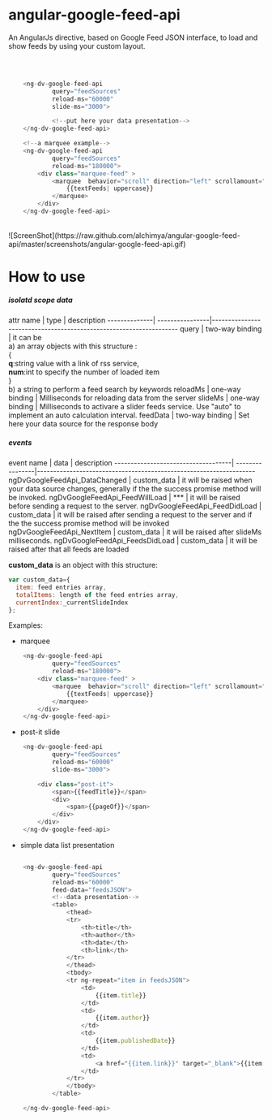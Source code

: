 # angular-google-feed-api
An AngularJs directive, based on Google Feed JSON interface, to load and show feeds by using your custom layout.

<br/>

```javascript

    <ng-dv-google-feed-api
            query="feedSources"
            reload-ms="60000"
            slide-ms="3000">

            <!--put here your data presentation-->
    </ng-dv-google-feed-api>

    <!--a marquee example-->
    <ng-dv-google-feed-api
            query="feedSources"
            reload-ms="180000">
        <div class="marquee-feed" >
            <marquee  behavior="scroll" direction="left" scrollamount="15" >
                {{textFeeds| uppercase}}
            </marquee>
        </div>
    </ng-dv-google-feed-api>


```
<br/>
![ScreenShot](https://raw.github.com/alchimya/angular-google-feed-api/master/screenshots/angular-google-feed-api.gif)

# How to use
<h5>isolatd scope data</h5>
  attr name   |     type        |   description    
--------------| ----------------|-------------------------------------------------------------------
query         | two-way binding | it can be  <br/>a) an array objects with this structure :<br> {<br><b>q</b>:string value with a link of rss service,<br/><b>num</b>:int to specify the number of loaded item<br/>} <br/>b) a string to perform a feed search by keywords
reloadMs      | one-way binding | Milliseconds for reloading data from the server
slideMs       | one-way binding | Milliseconds to activare a slider feeds service. Use "auto" to implement an auto calculation interval.
feedData      | two-way binding | Set here your data source  for the response body

<h5>events</h5>
  event name                        |     data        |   description    
------------------------------------| ----------------|-------------------------------------------------------------------
ngDvGoogleFeedApi_DataChanged       | custom_data     | it will be raised when your data source changes, generally if the the success promise method will be invoked.
ngDvGoogleFeedApi_FeedWillLoad      |     ***         | it will be raised before sending a request to the server.
ngDvGoogleFeedApi_FeedDidLoad       | custom_data     | it will be raised after sending a request to the server and if the the success promise method will be invoked
ngDvGoogleFeedApi_NextItem          | custom_data     | it will be raised after slideMs milliseconds.
ngDvGoogleFeedApi_FeedsDidLoad      | custom_data     | it will be raised after that all feeds are loaded

<b>custom_data</b> is an object with this structure:
<br/>
```javascript
var custom_data={
  item: feed entries array,
  totalItems: length of the feed entries array,
  currentIndex:_currentSlideIndex
};
```

Examples:
- marquee
```javascript
    <ng-dv-google-feed-api
            query="feedSources"
            reload-ms="180000">
        <div class="marquee-feed" >
            <marquee  behavior="scroll" direction="left" scrollamount="15" >
                {{textFeeds| uppercase}}
            </marquee>
        </div>
    </ng-dv-google-feed-api>
```
- post-it slide
```javascript
    <ng-dv-google-feed-api
            query="feedSources"
            reload-ms="60000"
            slide-ms="3000">

        <div class="post-it">
            <span>{{feedTitle}}</span>
            <div>
                <span>{{pageOf}}</span>
            </div>
        </div>
    </ng-dv-google-feed-api>
```

- simple data list presentation
```javascript

    <ng-dv-google-feed-api
            query="feedSources"
            reload-ms="60000"
            feed-data="feedsJSON">
            <!--data presentation-->
            <table>
                <thead>
                <tr>
                    <th>title</th>
                    <th>author</th>
                    <th>date</th>
                    <th>link</th>
                </tr>
                </thead>
                <tbody>
                <tr ng-repeat="item in feedsJSON">
                    <td>
                        {{item.title}}
                    </td>
                    <td>
                        {{item.author}}
                    </td>
                    <td>
                        {{item.publishedDate}}
                    </td>
                    <td>
                        <a href="{{item.link}}" target="_blank">{{item.link}}</a>
                    </td>
                </tr>
                </tbody>
            </table>

    </ng-dv-google-feed-api>


```

